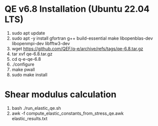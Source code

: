 # QE v6.8 Installation (Ubuntu 22.04 LTS)
1. sudo apt update
2. sudo apt -y install gfortran g++ build-essential make libopenblas-dev libopenmpi-dev libfftw3-dev
3. wget https://github.com/QEF/q-e/archive/refs/tags/qe-6.8.tar.gz
4. tar xvf qe-6.8.tar.gz
5. cd q-e-qe-6.8
6. ./configure
7. make pwall
8. sudo make install

# Shear modulus calculation
1. bash ./run_elastic_qe.sh
2. awk -f compute_elastic_constants_from_stress_qe.awk elastic_results.txt
